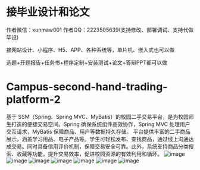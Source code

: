 # 接毕业设计和论文
作者微信：xunmaw001  作者QQ：2223505639(支持修改、部署调试、支持代做毕设)

接网站设计、小程序、H5、APP、各种系统等，单片机、嵌入式也可以做

选题+开题报告+任务书+程序定制+安装测试+论文+答辩PPT都可以做
# Campus-second-hand-trading-platform-2
基于 SSM（Spring、Spring MVC、MyBatis）的校园二手交易平台，是为校园师生打造的便捷交易空间。Spring 确保系统组件高效协作，Spring MVC 处理用户交互请求，MyBatis 保障商品、用户等数据持久存储。  平台提供丰富的二手商品展示，涵盖学习用品、电子产品等。学生可轻松发布、查找商品，通过线上沟通达成交易。同时具备信用评价机制，保障交易安全可靠。此外，系统支持商品分类搜索、收藏等功能，提升交易效率，促进校园资源的有效利用和循环。 
![image](https://github.com/user-attachments/assets/c5ef240e-d74a-4ab4-86f5-5d2946ed1b59)
![image](https://github.com/user-attachments/assets/c8d774ba-1c29-4cb7-a529-60c2d4850239)
![image](https://github.com/user-attachments/assets/ccf934b8-cd2e-4126-a9ad-3771a8f283ea)
![image](https://github.com/user-attachments/assets/96d85e93-cfca-42a3-bac3-88e7d24c2143)
![image](https://github.com/user-attachments/assets/d622c693-0527-473d-a132-61a50fa6f275)
![image](https://github.com/user-attachments/assets/961f0e61-7101-4d46-aa24-39587e34d678)
![image](https://github.com/user-attachments/assets/ae4ae190-974f-4de8-ba77-cb98eb3e21ff)
